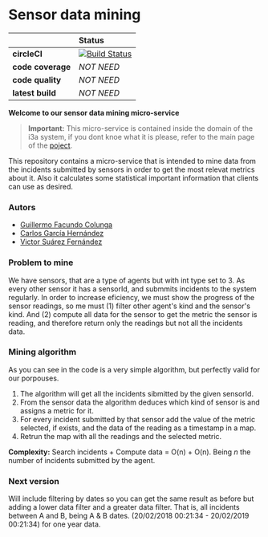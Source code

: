 # Sensor data mining

| | **Status** |
|---|:----|
| **circleCI** |[![Build Status](https://travis-ci.com/asw-i3a/sensor-data-mining.svg?branch=master)](https://travis-ci.com/asw-i3a/sensor-data-mining)
| **code coverage** | _NOT NEED_
| **code quality** |_NOT NEED_
| **latest build** |_NOT NEED_

**Welcome to our sensor data mining micro-service**

> **Important:**  This micro-service is contained inside the domain of the i3a system, if you dont knoe what it is please, refer to the main page of the [poject](https://github.com/asw-i3a).

This repository contains a micro-service that is intended to mine data from the incidents submitted by sensors in order to get the most relevat metrics about it. Also it calculates some statistical important information that clients can use as desired.

### Autors
- [Guillermo Facundo Colunga](https://github.com/thewilly)
- [Carlos García Hernández](https://github.com/CarlosGarciaHdez)
- [Victor Suárez Fernández](https://github.com/ByBordex)

### Problem to mine
We have sensors, that are a type of agents but with int type set to 3. As every other sensor it has a sensorId, and submmits incidents to the system regularly. In order to increase eficiency, we must show the progress of the sensor readings, so me must (1) filter other agent's kind and the sensor's kind. And (2) compute all data for the sensor to get the metric the sensor is reading, and therefore return only the readings but not all the incidents data.

### Mining algorithm
As you can see in the code is a very simple algorithm, but perfectly valid for our porpouses.
1. The algorithm will get all the incidents sibmitted by the given sensorId.
2. From the sensor data the algorithm deduces which kind of sensor is and assigns a metric for it.
3. For every incident submitted by that sensor add the value of the metric selected, if exists, and the data of the reading as a timestamp in a map.
4. Retrun the map with all the readings and the selected metric.

**Complexity:** Search incidents + Compute data = O(n) + O(n). Being *n* the number of incidents submitted by the agent.

### Next version
Will include filtering by dates so you can get the same result as before but adding a lower data filter and a greater data filter. That is, all incidents between A and B, being A & B dates. (20/02/2018 00:21:34 - 20/02/2019 00:21:34) for one year data.

